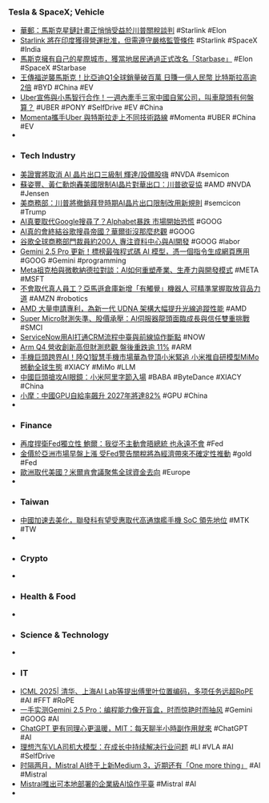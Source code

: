 ### Tesla & SpaceX; Vehicle
- [華郵：馬斯克星鏈計畫正悄悄受益於川普關稅談判](https://news.cnyes.com/news/id/5966238) #Starlink #Elon
- [Starlink 將在印度獲得營運批准，但需遵守嚴格監管條件](https://search.app/zsYBc) #Starlink #SpaceX #India
- [馬斯克擁有自己的星際城市，獲當地居民通過正式改名「Starbase」](https://search.app/7K5Pm) #Elon #SpaceX #Starbase
- [王傳福逆襲馬斯克！比亞迪Q1全球銷量破百萬 日賺一億人民幣 比特斯拉高逾2倍](https://search.app/gzX7Y) #BYD #China #EV
- [Uber宣佈與小馬智行合作！一週內牽手三家中國自駕公司，叫車龍頭有何盤算？](https://search.app/MDZgg) #UBER #PONY #SelfDrive #EV #China
- [Momenta攜手Uber 與特斯拉走上不同技術路線](https://news.cnyes.com/news/id/5967003) #Momenta #UBER #China #EV
-
- ### Tech Industry
- [美證實將取消 AI 晶片出口三級制 輝達/設備股嗨](https://search.app/Ty5PF) #NVDA #semicon
- [蘇姿豐、黃仁勳炮轟美國限制AI晶片對華出口：川普欲妥協](https://search.app/zU6qW) #AMD #NVDA #Jensen
- [美商務部：川普將撤銷拜登時期AI晶片出口限制改用新規則](https://www.cna.com.tw/news/aopl/202505080020.aspx) #semcicon #Trump
- [AI真要取代Google搜尋了？Alphabet暴跌 市場開始恐慌](https://search.app/JYTuY) #GOOG
- [AI真的會終結谷歌搜尋帝國？華爾街沒那麼悲觀](https://search.app/14QsZ) #GOOG
- [谷歌全球商務部門裁員約200人 專注資料中心與AI開發](https://search.app/i2ih9) #GOOG #labor
- [Gemini 2.5 Pro 更新！標榜最強程式碼 AI 模型，憑一個指令生成網頁應用](https://search.app/2PveP) #GOOG #Gemini #programming
- [Meta祖克柏與微軟納德拉對談：AI如何重塑產業、生產力與開發模式](https://search.app/F44cS) #META #MSFT
- [不會取代真人員工？亞馬遜倉庫新增「有觸覺」機器人 可精準掌握取放貨品力道](https://search.app/N2LJK) #AMZN #robotics
- [AMD 大量申請專利，為新一代 UDNA 架構大幅提升光線追蹤性能](https://search.app/SeK1u) #AMD
- [Super Micro財測失準、股價承壓：AI伺服器龍頭面臨成長與信任雙重挑戰](https://search.app/kALnK) #SMCI
- [ServiceNow用AI打通CRM流程中臺與前線協作斷點](https://search.app/QehbJ) #NOW
- [Arm Q4 營收創新高但財測悲觀 盤後重跌逾 11%](https://search.app/NteQn) #ARM
- [手機巨頭跨界AI！陸Q1智慧手機市場華為登頂小米緊追 小米推自研模型MiMo撼動全球生態](https://search.app/6JxyY) #XIACY #MiMo #LLM
- [中國巨頭搶攻AI眼鏡：小米阿里字節入場](https://search.app/qWPbE) #BABA #ByteDance #XIACY #China
- [小摩：中國GPU自給率飆升 2027年將達82%](https://search.app/89QUF) #GPU #China
-
- ### Finance
- [再度捍衛Fed獨立性 鮑爾：我從不主動會晤總統 也永遠不會](https://search.app/DDY7U) #Fed
- [金價於亞洲市場早盤上漲 受Fed警告關稅將為經濟帶來不確定性推動](https://search.app/LiiV1) #gold #Fed
- [歐洲取代美國？米爾肯會議聚焦全球資金去向](https://search.app/Fydux) #Europe
-
- ### Taiwan
- [中國加速去美化，聯發科有望受惠取代高通旗艦手機 SoC 領先地位](https://search.app/xkT2a) #MTK #TW
-
- ### Crypto
-
- ### Health & Food
-
- ### Science & Technology
-
- ### IT
- [ICML 2025| 清华、上海AI Lab等提出傅里叶位置编码，多项任务远超RoPE](https://www.jiqizhixin.com/articles/2025-05-08-5) #AI #FFT #RoPE
- [一手实测Gemini 2.5 Pro：编程能力像开盲盒，时而惊艳时而抽风](https://www.jiqizhixin.com/articles/2025-05-07-12) #Gemini #GOOG #AI
- [ChatGPT 更有同理心更溫暖，MIT：每天聊半小時副作用就來](https://search.app/tjZCb) #ChatGPT #AI
- [理想汽车VLA司机大模型：在成长中持续解决行业问题](https://www.jiqizhixin.com/articles/2025-05-07-13) #LI #VLA #AI #SelfDrive
- [时隔两月，Mistral AI终于上新Medium 3，近期还有「One more thing」](https://www.jiqizhixin.com/articles/2025-05-08-7) #AI #Mistral
- [Mistral推出可本地部署的企業級AI協作平臺](https://www.ithome.com.tw/news/168837) #Mistral #AI
-
